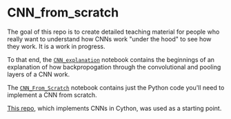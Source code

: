 # CNN_from_scratch

The goal of this repo is to create detailed teaching material for people who really want to understand how CNNs work "under the hood" to see how they work. It is a work in progress.

To that end, the [`CNN_explanation`](CNN_explanation.ipynb) notebook contains the beginnings of an explanation of how backpropogation through the convolutional and pooling layers of a CNN work.

The [`CNN_From_Scratch`](CNN_From_Scratch.ipynb) notebook contains just the Python code you'll need to implement a CNN from scratch.

[This repo](https://github.com/andersbll/nnet), which implements CNNs in Cython, was used as a starting point.
